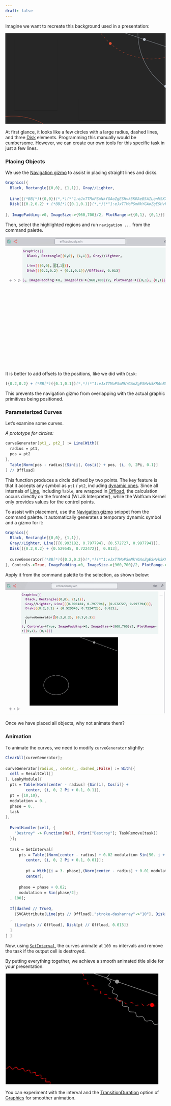 ```yaml
---
draft: false
---
```

Imagine we want to recreate this background used in a presentation:

![](./../../../Screenshot%202024-05-12%20at%2021.16.13.png)

At first glance, it looks like a few circles with a large radius, dashed lines, and three [Disk](frontend/Reference/Graphics/Disk.md) elements. Programming this manually would be cumbersome. However, we can create our own tools for this specific task in just a few lines.

### Placing Objects
We use the [Navigation gizmo](frontend/Command%20palette.md#Navigation%20gizmo) to assist in placing straight lines and disks.

```mathematica @
Graphics[{
  Black, Rectangle[{0,0}, {1,1}], Gray//Lighter, 
  
  Line[{(*BB[*)({0,0})(*,*)(*"1:eJxTTMoPSmNkYGAoZgESHvk5KRAeB5AILqnMSXXKr0hjgskHleakFnMBGU6JydnpRfmleSlpzDDlQe5Ozvk5+UVFDGDwwR6dwcAAAAHdFiw="*)(*]BB*), (*BB[*)({1,1})(*,*)(*"1:eJxTTMoPSmNkYGAoZgESHvk5KRAeB5AILqnMSXXKr0hjgskHleakFnMBGU6JydnpRfmleSlpzDDlQe5Ozvk5+UVFDGDwwR6dwcAAAAHdFiw="*)(*]BB*)}], 
  Disk[({0.2,0.2} + (*BB[*)({0.1,0.1})(*,*)(*"1:eJxTTMoPSmNkYGAoZgESHvk5KRAeB5AILqnMSXXKr0hjgskHleakFnMBGU6JydnpRfmleSlpzDDlQe5Ozvk5+UVFDGDwwR6dwcAAAAHdFiw="*)(*]BB*))//Offload, 0.013]

}, ImagePadding->0, ImageSize->{960,700}/2, PlotRange->{{0,1}, {0,1}}]
```

Then, select the highlighted regions and run `navigation ...` from the command palette.

![](./../../../NaviGizmo-ezgif.com-crop.gif)

It is better to add offsets to the positions, like we did with `Disk`:

```mathematica @
({0.2,0.2} + (*BB[*)({0.1,0.1})(*,*)(*"1:eJxTTMoPSmNkYGAoZgESHvk5KRAeB5AILqnMSXXKr0hjgskHleakFnMBGU6JydnpRfmleSlpzDDlQe5Ozvk5+UVFDGDwwR6dwcAAAAHdFiw="*)(*]BB*))//Offload
```

This prevents the navigation gizmo from overlapping with the actual graphic primitives being positioned.

### Parameterized Curves
Let’s examine some curves.

*A prototype for circles:*

```mathematica
curveGenerator[pt1_, pt2_] := Line[With[{
  radius = pt1,
  pos = pt2
},
  Table[Norm[pos - radius]{Sin[i], Cos[i]} + pos, {i, 0, 2Pi, 0.1}]
] // Offload]
```

This function produces a circle defined by two points. The key feature is that it accepts any symbol as `pt1` / `pt2`, including [dynamic ones](frontend/Dynamics.md). Since all internals of [Line](frontend/Reference/Graphics3D/Line.md), including `Table`, are wrapped in [Offload](frontend/Reference/Interpreter/Offload.md), the calculation occurs directly on the frontend (WLJS Interpreter), while the Wolfram Kernel only provides values for the control points.

To assist with placement, use the [Navigation gizmo](frontend/Command%20palette.md#Navigation%20gizmo) snippet from the command palette. It automatically generates a temporary dynamic symbol and a gizmo for it:

```mathematica @
Graphics[{
  Black, Rectangle[{0,0}, {1,1}],
  Gray//Lighter, Line[{{0.993182, 0.797794}, {0.572727, 0.997794}}], 
  Disk[({0.2,0.2} + {0.529545, 0.722472}), 0.013],

  curveGenerator[(*BB[*)({0.2,0.2})(*,*)(*"1:eJxTTMoPSmNkYGAoZgESHvk5KRAeB5AILqnMSXXKr0hjgskHleakFnMBGU6JydnpRfmleSlpzDDlQe5Ozvk5+UVFDGDwwR6dwcAAAAHdFiw="*)(*]BB*), (*BB[*)({0.3,0.3})(*,*)(*"1:eJxTTMoPSmNkYGAoZgESHvk5KRAeB5AILqnMSXXKr0hjgskHleakFnMBGU6JydnpRfmleSlpzDDlQe5Ozvk5+UVFDGDwwR6dwcAAAAHdFiw="*)(*]BB*)]
}, Controls->True, ImagePadding->0, ImageSize->{960,700}/2, PlotRange->{{0,1}, {0,1}}]
```

Apply it from the command palette to the selection, as shown below:

![](./../../../navi2-ezgif.com-speed.gif)

Once we have placed all objects, why not animate them?

### Animation
To animate the curves, we need to modify `curveGenerator` slightly:

```mathematica
ClearAll[curveGenerator];

curveGenerator[radius_, center_, dashed_:False] := With[{
  cell = ResultCell[]
}, LeakyModule[{
  pts = Table[Norm[center - radius] {Sin[i], Cos[i]} +
         center, {i, 0, 2 Pi + 0.1, 0.1}],
  pt = {10,10},
  modulation = 0.,
  phase = 0.,
  task
}, 

  EventHandler[cell, {
    "Destroy" -> Function[Null, Print["Destroy"]; TaskRemove[task]]
  }];

  task = SetInterval[
      pts = Table[(Norm[center - radius] + 0.02 modulation Sin[50. i + 30 phase]) {Sin[i], Cos[i]} +
         center, {i, 0, 2 Pi + 0.1, 0.01}];

         pt = With[{i = 3. phase},(Norm[center - radius] + 0.01 modulation Sin[50. i + 30 phase]) {Sin[i], Cos[i]} +
         center];

      phase = phase + 0.02;
      modulation = Sin[phase/2];
  , 100];  
  
  If[dashed // TrueQ, 
    {SVGAttribute[Line[pts // Offload],"stroke-dasharray"->"10"], Disk[pt // Offload, 0.013]} 
  ,
    {Line[pts // Offload], Disk[pt // Offload, 0.013]} 
  ]
] ]
```

Now, using [`SetInterval`](frontend/Reference/Misc/Async.md#`SetInterval`), the curves animate at `100 ms` intervals and remove the task if the output cell is destroyed.

By putting everything together, we achieve a smooth animated title slide for your presentation.

![](./../../../balls-ezgif.com-optimize.gif)

You can experiment with the interval and the [TransitionDuration](frontend/Reference/Graphics/TransitionDuration.md) option of [Graphics](frontend/Reference/Graphics/Graphics.md) for smoother animation.